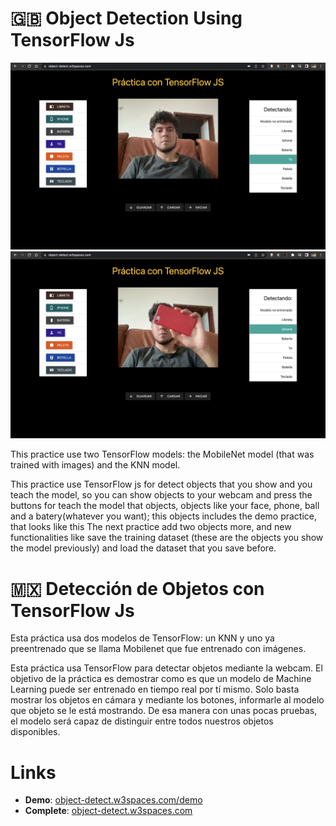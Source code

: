 # 🇬🇧 Object Detection Using TensorFlow Js

![Next practice interface](./images/screen-2.png)
![Demo practice interface](./images/screen-1.png)

This practice use two TensorFlow models: the MobileNet model (that was trained with images) and the KNN model.

This practice use TensorFlow js for detect objects that you show and you teach the model, so you can show objects to your webcam and press the buttons for teach the model that objects, objects like your face, phone, ball and a batery(whatever you want); this objects includes the demo practice, that looks like this The next practice add two objects more, and new functionalities like save the training dataset (these are the objects you show the model previously) and load the dataset that you save before.

# 🇲🇽 Detección de Objetos con TensorFlow Js

Esta práctica usa dos modelos de TensorFlow: un KNN y uno ya preentrenado que se llama Mobilenet que fue entrenado con imágenes.

Esta práctica usa TensorFlow para detectar objetos mediante la webcam. El objetivo de la práctica es demostrar como es que un modelo de Machine Learning puede ser entrenado en tiempo real por tí mismo. Solo basta mostrar los objetos en cámara y mediante los botones, informarle al modelo que objeto se le está mostrando. De esa manera con unas pocas pruebas, el modelo será capaz de distinguir entre todos nuestros objetos disponibles.

# Links
* **Demo**: [object-detect.w3spaces.com/demo](https://object-detect.w3spaces.com/demo.html)
* **Complete**: [object-detect.w3spaces.com](https://object-detect.w3spaces.com/)
